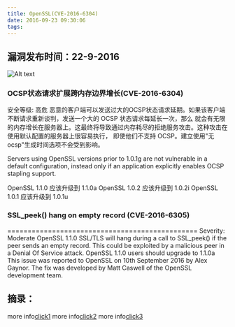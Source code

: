 ```yaml
---
title: OpenSSL(CVE-2016-6304)
date: 2016-09-23 09:30:06
tags:
---
```

## 漏洞发布时间：22-9-2016
![Alt text](/upload_image/logo.jpg)
### OCSP状态请求扩展跨内存边界增长(CVE-2016-6304)
安全等级: 高危
恶意的客户端可以发送过大的OCSP状态请求延期。如果该客户端不断请求重新谈判，发送一个大的 OCSP 状态请求每延长一次，那么
就会有无限的内存增长在服务器上。这最终将导致通过内存耗尽的拒绝服务攻击。这种攻击在使用默认配置的服务器上很容易执行，
即使他们不支持 OCSP。建立使用"无 ocsp"生成时间选项不会受到影响。

Servers using OpenSSL versions prior to 1.0.1g are not vulnerable in a default configuration, instead only if an application explicitly enables OCSP stapling support.

OpenSSL 1.1.0 应该升级到 1.1.0a 
OpenSSL 1.0.2 应该升级到 1.0.2i 
OpenSSL 1.0.1 应该升级到 1.0.1u

### SSL_peek() hang on empty record (CVE-2016-6305) 
===============================================
Severity: Moderate
OpenSSL 1.1.0 SSL/TLS will hang during a call to SSL_peek() if the peer sends an 
empty record. This could be exploited by a malicious peer in a Denial Of Service 
attack.
OpenSSL 1.1.0 users should upgrade to 1.1.0a
This issue was reported to OpenSSL on 10th September 2016 by Alex Gaynor. The 
fix was developed by Matt Caswell of the OpenSSL development team.

## 摘录：
more info[click1](http://toutiao.secjia.com/openssl-security-advisory-cve-2016-6304?from=groupmessage&isappinstalled=0)
more info[click2](http://bobao.360.cn/news/detail/3582.html)
more info[click3](http://security.360.cn/cve/CVE-2016-6304/)